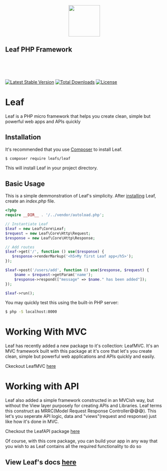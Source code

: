 <p align="center">
    <br><br>
    <img src="https://leaf-docs.netlify.com/images/logo.png" height="100"/>
    <br>
    <h2>Leaf PHP Framework</h2>
    <br><br><br>
</p>


[![Latest Stable Version](https://poser.pugx.org/leafs/leaf/v/stable)](https://packagist.org/packages/leafs/leaf)
[![Total Downloads](https://poser.pugx.org/leafs/leaf/downloads)](https://packagist.org/packages/leafs/leaf)
[![License](https://poser.pugx.org/leafs/leaf/license)](https://packagist.org/packages/leafs/leaf)


# Leaf
Leaf is a PHP micro framework that helps you create clean, simple but powerful web apps and APIs quickly

## Installation

It's recommended that you use [Composer](https://getcomposer.org/) to install Leaf.

```bash
$ composer require leafs/leaf
```

This will install Leaf in your project directory.

## Basic Usage
This is a simple demmonstration of Leaf's simplicity.
After [installing](#installation) Leaf, create an _index.php_ file.

```php
<?php
require __DIR__ . '/../vendor/autoload.php';

// Instantiate Leaf
$leaf = new Leaf\Core\Leaf;
$request = new Leaf\Core\Http\Request;
$response = new Leaf\Core\Http\Response;

// Add routes
$leaf->get('/', function () use($response) {
   $response->renderMarkup('<h5>My first Leaf app</h5>');
});

$leaf->post('/users/add', function () use($response, $request) {
    $name = $request->getParam('name');
    $response->respond(["message" => $name." has been added"]);
});

$leaf->run();
```

You may quickly test this using the built-in PHP server:
```bash
$ php -S localhost:8000
```

# Working With MVC
Leaf has recently added a new package to it's collection: LeafMVC.
It's an MVC framework built with this package at it's core that let's you create clean, simple but powerful web applications and APIs quickly and easily.


Ckeckout LeafMVC [here](https://github.com/leafsphp/leafMVC)


# Working with API
Leaf also added a simple framework constructed in an MVCish way, but without the View layer purposely for creating APIs and Libraries. Leaf terms this construct as MRRC(Model Request Response Controller😅😅😅). This let's you seperate API logic, data and "views"(request and response) just like how it's done in MVC. 


Checkout the LeafAPI package [here](https://github.com/leafsphp/leafAPI)


Of course, with this core package, you can build your app in any way that you wish to as Leaf contains all the required functionality to do so


## View Leaf's docs [here](https://leaf-docs.netlify.com/v1.3.0)
